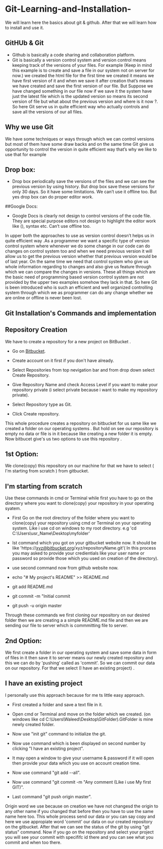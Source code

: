 #  Git-Learning-and-Installation-

We will learn here the basics about git & github. After that we will learn how to install and use it.

## GitHUb & Git
- Github is basically a code sharing and collaboration platform.
- Git is basically a version control system and version control means keeping track of the versions of your files. For example (Keep in mind this example is to create and save a file in our system not on server for now.) we created the html file for the first time we created it means we have first version of it and when we save it after creation that’s means we have created and save the first version of our file. But Suppose we have changed something in our file now if we save it the system have just the latest file which is the updated version so means its second version of file but what about the previous version and where is it now ?. So here Git serve us in quite efficient way who actually controls and save all the versions of our all files.

## Why we use Git

We have some techniques or ways through which we can control versions but most of them have some draw backs and on the same time Git give us opportunity to control the version in quite efficient way that’s why we like to use that for example

## Drop box:

- Drop box periodically save the versions of the files and we can see the previous version by using history. But drop box save these versions for only 30 days. So it have some limitations. We can’t use it offline too. But yes drop box can do proper editor work.

##Google Docs:

- Google Docs is clearly not design to control versions of the code file. They are special purpose editors not design to highlight the editor work like (), syntax etc. Can’t use offline too.

In upper both the approaches to use as version control doesn’t helps us in quite efficient way .As a programmer we want a specific type of version control system where whenever we do some change in our code can do changes on control system too and when we need previous version it will allow us to get the previous version whether that previous version would be of last year. On the same time we need that control system who give us whole information regarding to changes and also give us feature through which we can compare the changes in versions. These all things which are the basic need of programming based version control system are not provided by the upper two examples somehow they lack in that. So here Git is been introduced who is such an efficient and well organized controlling system through which we as programmer can do any change whether we are online or offline is never been lost. 

## Git Installation's Commands and implementation

## Repository Creation

We have to create a repository for a new project on BitBucket .

- Go on  [Bitbucket](https://bitbucket.org).

- Create account on it first if you don't have already.

- Select Repositories from top nevigation bar and from drop down select Create Repository.

- Give Repository Name and check Access Level if you want to make your repository private (i select private because i want to make my repository private).

- Select Repository type as Git.

- Click Create repository.

This whole procedure creates a repository on bitbucket for us same like we created a folder on our operating systems .
But hold on see our repository is empty no data or file is in it because like creating a new folder it is empty. 
Now bitbucet give's us two options to use this repository .

## 1st Option: 

We clone(copy) this repository on our machine for that we have to select ( I'm starting from scratch ) from gitbucket.

## I'm starting from scratch

Use these commands in cmd or Terminal while first you have to go on the directory where you want to clone(copy) your repository in your operating syatem.

- First Go on the root directory of the folder where you want to clone(copy) your repository using cmd or Terminal on your operating system. Like i use cd on windows to my root directory. e.g  'cd C:\Users\usr_Name\Desktop\myfolder'

-  Ist command which you got on your gitbucket website now. It should be like 'https://xyz@bitbucket.org/xyz/repositoryName.git'( In this process you may asked to provide your credientials like your user name or password so provide those which you used on creation of the directory).


- use second command now from github website now.

- echo "# My project's README" >> README.md

- git add README.md

- git commit -m "Initial commit

- git push -u origin master

Through these commands we first cloning our repository on our desired folder then we are creating a a simple README.md file and then we are sending our file to server which is commmitting file to server.

## 2nd Option:

We first create a folder in our operating system and save some data in form of files in it then save it to server means our newly created repository and this we can do by 'pushing' called as 'commit'. So we can commit our data on our repository. For that we select (I have an existing project) . 

## I have an existing project

I personally use this approach because for me ts little easy approach.

- First created a folder and save a text file in it. 

- Open cmd or Terminal and move on the folder which we created. (on windows like cd C:\Users\Waleed\Desktop\GitFolder).GitFolder is mine newly created folder.

- Now use "init git" command to initialize the git.  

- Now use command which is been displayed on second number by clicking "I have an existing project".

- It may open a window to give your username & password if it will open then provide your data which you use on account creation time.

- Now use command "git add --all".

- Now use command "git commit -m "Any comment (Like i use My first GIT)".

- Last command "git push origin master". 

Origin word we use because on creation we have not changesd the origin to any other name if you changed that before then you have to use the same name here too.
This whole process send our data or you can say copy and here we use appropiate word 'commit' our data on our created repository on the gitbucket. 
After that we can see the status of the git by using "git status" command. 
Now if you go on the repository and select your project you will see your commit with specififc id there and you can see what you commit and when too there.















